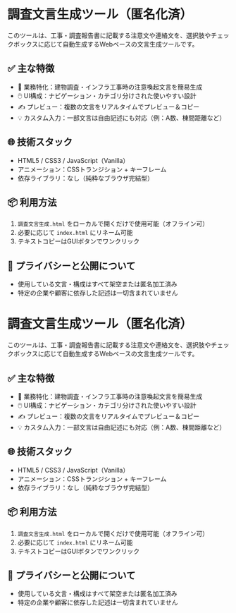 # 調査文言生成ツール（匿名化済）

このツールは、工事・調査報告書に記載する注意文や連絡文を、選択肢やチェックボックスに応じて自動生成するWebベースの文言生成ツールです。

## ✅ 主な特徴

- 🧠 業務特化：建物調査・インフラ工事時の注意喚起文言を簡易生成
- 🖱️ UI構成：ナビゲーション・カテゴリ分けされた使いやすい設計
- ✍️ プレビュー：複数の文言をリアルタイムでプレビュー＆コピー
- 💡 カスタム入力：一部文言は自由記述にも対応（例：A数、棟間距離など）

## 🌐 技術スタック

- HTML5 / CSS3 / JavaScript（Vanilla）
- アニメーション：CSSトランジション + キーフレーム
- 依存ライブラリ：なし（純粋なブラウザ完結型）

## 📦 利用方法

1. `調査文言生成.html` をローカルで開くだけで使用可能（オフライン可）
2. 必要に応じて `index.html` にリネーム可能
3. テキストコピーはGUIボタンでワンクリック

## 🔐 プライバシーと公開について

- 使用している文言・構成はすべて架空または匿名加工済み
- 特定の企業や顧客に依存した記述は一切含まれていません
# 調査文言生成ツール（匿名化済）

このツールは、工事・調査報告書に記載する注意文や連絡文を、選択肢やチェックボックスに応じて自動生成するWebベースの文言生成ツールです。

## ✅ 主な特徴

- 🧠 業務特化：建物調査・インフラ工事時の注意喚起文言を簡易生成
- 🖱️ UI構成：ナビゲーション・カテゴリ分けされた使いやすい設計
- ✍️ プレビュー：複数の文言をリアルタイムでプレビュー＆コピー
- 💡 カスタム入力：一部文言は自由記述にも対応（例：A数、棟間距離など）

## 🌐 技術スタック

- HTML5 / CSS3 / JavaScript（Vanilla）
- アニメーション：CSSトランジション + キーフレーム
- 依存ライブラリ：なし（純粋なブラウザ完結型）

## 📦 利用方法

1. `調査文言生成.html` をローカルで開くだけで使用可能（オフライン可）
2. 必要に応じて `index.html` にリネーム可能
3. テキストコピーはGUIボタンでワンクリック

## 🔐 プライバシーと公開について

- 使用している文言・構成はすべて架空または匿名加工済み
- 特定の企業や顧客に依存した記述は一切含まれていません
